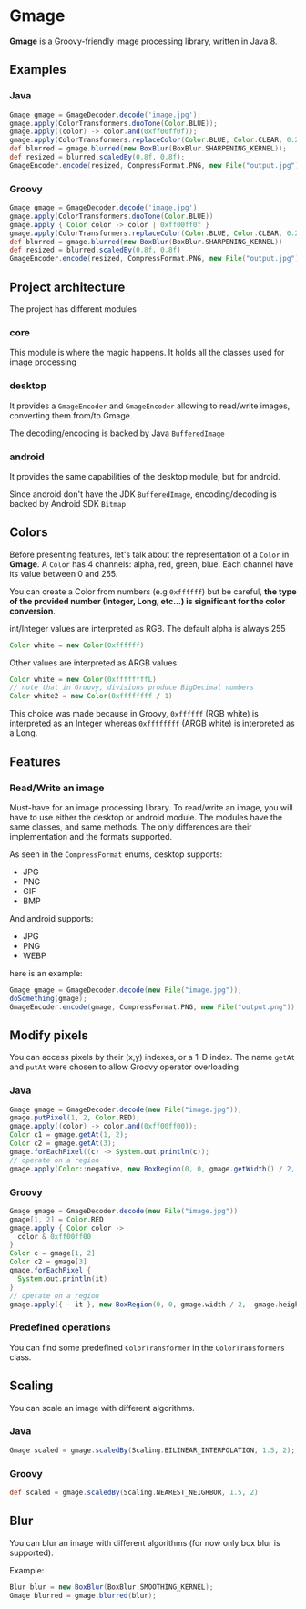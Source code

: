 # Gmage

**Gmage** is a Groovy-friendly image processing library, written in Java 8.

## Examples
### Java

```groovy
Gmage gmage = GmageDecoder.decode('image.jpg');
gmage.apply(ColorTransformers.duoTone(Color.BLUE));
gmage.apply((color) -> color.and(0xff00ff0f));
gmage.apply(ColorTransformers.replaceColor(Color.BLUE, Color.CLEAR, 0.25f));
def blurred = gmage.blurred(new BoxBlur(BoxBlur.SHARPENING_KERNEL));
def resized = blurred.scaledBy(0.8f, 0.8f);
GmageEncoder.encode(resized, CompressFormat.PNG, new File("output.jpg"));
```

### Groovy
```groovy
Gmage gmage = GmageDecoder.decode('image.jpg')
gmage.apply(ColorTransformers.duoTone(Color.BLUE))
gmage.apply { Color color -> color | 0xff00ff0f }
gmage.apply(ColorTransformers.replaceColor(Color.BLUE, Color.CLEAR, 0.25f))
def blurred = gmage.blurred(new BoxBlur(BoxBlur.SHARPENING_KERNEL))
def resized = blurred.scaledBy(0.8f, 0.8f)
GmageEncoder.encode(resized, CompressFormat.PNG, new File("output.jpg"))
```

## Project architecture
The project has different modules

### core
This module is where the magic happens. It holds all the classes used for image processing

### desktop
It provides a `GmageEncoder` and `GmageEncoder` allowing to read/write images, converting them from/to Gmage.

The decoding/encoding is backed by Java `BufferedImage`
### android
It provides the same capabilities of the desktop module, but for android.

Since android don't have the JDK `BufferedImage`, encoding/decoding is backed by Android SDK `Bitmap`

## Colors
Before presenting features, let's talk about the representation of a `Color` in **Gmage**.
A `Color` has 4 channels: alpha, red, green, blue. Each channel have its value between 0 and 255.

You can create a Color from numbers (e.g `0xffffff`) but be careful,
**the type of the provided number (Integer, Long, etc...) is significant for the color conversion**.

int/Integer values are interpreted as RGB. The default alpha is always 255
```groovy
Color white = new Color(0xffffff)
```

Other values are interpreted as ARGB values
```groovy
Color white = new Color(0xffffffffL)
// note that in Groovy, divisions produce BigDecimal numbers
Color white2 = new Color(0xffffffff / 1)
```

This choice was made because in Groovy, `0xffffff` (RGB white) is interpreted as an Integer whereas
`0xffffffff` (ARGB white) is interpreted as a Long.

## Features

### Read/Write an image
Must-have for an image processing library.
To read/write an image, you will have to use either the desktop or android module.
The modules have the same classes, and same methods. The only differences are their implementation
and the formats supported. 

As seen in the `CompressFormat` enums, desktop supports:
- JPG
- PNG
- GIF
- BMP


And android supports:
- JPG
- PNG
- WEBP


here is an example:

```groovy
Gmage gmage = GmageDecoder.decode(new File("image.jpg"));
doSomething(gmage);
GmageEncoder.encode(gmage, CompressFormat.PNG, new File("output.png"));
```

## Modify pixels
You can access pixels by their (x,y) indexes, or a 1-D index. The name `getAt` and `putAt` were
chosen to allow Groovy operator overloading

### Java
```groovy
Gmage gmage = GmageDecoder.decode(new File("image.jpg"));
gmage.putPixel(1, 2, Color.RED);
gmage.apply((color) -> color.and(0xff00ff00));
Color c1 = gmage.getAt(1, 2);
Color c2 = gmage.getAt(3);
gmage.forEachPixel((c) -> System.out.println(c));
// operate on a region
gmage.apply(Color::negative, new BoxRegion(0, 0, gmage.getWidth() / 2,  gmage.getHeight() / 2));
```

### Groovy
```groovy
Gmage gmage = GmageDecoder.decode(new File("image.jpg"))
gmage[1, 2] = Color.RED
gmage.apply { Color color ->
  color & 0xff00ff00
}
Color c = gmage[1, 2]
Color c2 = gmage[3]
gmage.forEachPixel {
  System.out.println(it)
}
// operate on a region
gmage.apply({ - it }, new BoxRegion(0, 0, gmage.width / 2,  gmage.height / 2));
```

### Predefined operations
You can find some predefined `ColorTransformer` in the `ColorTransformers` class.

## Scaling
You can scale an image with different algorithms.

### Java
```groovy
Gmage scaled = gmage.scaledBy(Scaling.BILINEAR_INTERPOLATION, 1.5, 2);
```

### Groovy
```groovy
def scaled = gmage.scaledBy(Scaling.NEAREST_NEIGHBOR, 1.5, 2)
```

## Blur
You can blur an image with different algorithms (for now only box blur is supported).

Example:
```groovy
Blur blur = new BoxBlur(BoxBlur.SMOOTHING_KERNEL);
Gmage blurred = gmage.blurred(blur);
```
